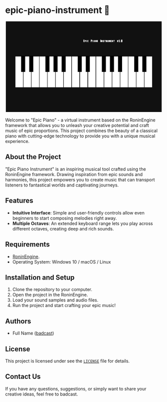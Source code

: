 # epic-piano-instrument 🎹

<p align="center">
    <img width=500 src="images/preview.png"/>
</p>

Welcome to "Epic Piano" - a virtual instrument based on the RoninEngine framework that allows you to unleash your creative potential and craft music of epic proportions. This project combines the beauty of a classical piano with cutting-edge technology to provide you with a unique musical experience.

## About the Project

"Epic Piano Instrument" is an inspiring musical tool crafted using the RoninEngine framework. Drawing inspiration from epic sounds and harmonies, this project empowers you to create music that can transport listeners to fantastical worlds and captivating journeys.

## Features

- **Intuitive Interface**: Simple and user-friendly controls allow even beginners to start composing melodies right away.
- **Multiple Octaves**: An extended keyboard range lets you play across different octaves, creating deep and rich sounds.

## Requirements

- [RoninEngine](https://github.com/badcast/ronin-engine).
- Operating System: Windows 10 / macOS / Linux

## Installation and Setup

1. Clone the repository to your computer.
2. Open the project in the RoninEngine.
3. Load your sound samples and audio files.
4. Run the project and start crafting your epic music!

## Authors

- Full Name ([badcast](https://github.com/badcast))

## License

This project is licensed under see the [`LICENSE`](LICENSE) file for details.

## Contact Us

If you have any questions, suggestions, or simply want to share your creative ideas, feel free to badcast.

